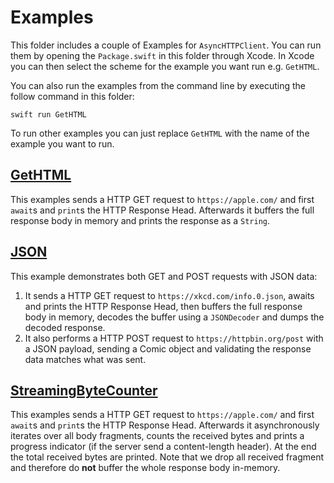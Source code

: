 # Examples
This folder includes a couple of Examples for `AsyncHTTPClient`. 
You can run them by opening the `Package.swift` in this folder through Xcode.
In Xcode you can then select the scheme for the example you want run e.g. `GetHTML`.

You can also run the examples from the command line by executing the follow command in this folder:
```
swift run GetHTML
```
To run other examples you can just replace `GetHTML` with the name of the example you want to run.

## [GetHTML](./GetHTML/GetHTML.swift)

This examples sends a HTTP GET request to `https://apple.com/` and first `await`s and `print`s the HTTP Response Head. 
Afterwards it buffers the full response body in memory and prints the response as a `String`.    

## [JSON](./JSON/JSON.swift)

This example demonstrates both GET and POST requests with JSON data:
1. It sends a HTTP GET request to `https://xkcd.com/info.0.json`, awaits and prints the HTTP Response Head, then buffers the full response body in memory, decodes the buffer using a `JSONDecoder` and dumps the decoded response.
2. It also performs a HTTP POST request to `https://httpbin.org/post` with a JSON payload, sending a Comic object and validating the response data matches what was sent.

## [StreamingByteCounter](./StreamingByteCounter/StreamingByteCounter.swift)

This examples sends a HTTP GET request to `https://apple.com/` and first `await`s and `print`s the HTTP Response Head. 
Afterwards it asynchronously iterates over all body fragments, counts the received bytes and prints a progress indicator (if the server send a content-length header).
At the end the total received bytes are printed.
Note that we drop all received fragment and therefore do **not** buffer the whole response body in-memory.
